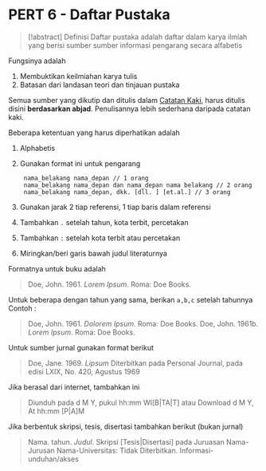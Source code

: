 # PERT 6 - Daftar Pustaka

 > 
 > \[!abstract\] Definisi
 > Daftar pustaka adalah daftar dalam karya ilmiah yang berisi sumber sumber informasi pengarang secara alfabetis

Fungsinya adalah

1. Membuktikan keilmiahan karya tulis
1. Batasan dari landasan teori dan tinjauan pustaka

Semua sumber yang dikutip dan ditulis dalam [ Catatan Kaki](PERT%205.md#catatan-kaki), harus ditulis disini **berdasarkan abjad**. Penulisannya lebih sederhana daripada catatan kaki.

Beberapa ketentuan yang harus diperhatikan adalah

1. Alphabetis

1. Gunakan format ini untuk pengarang
   
   ````
    nama_belakang nama_depan // 1 orang
    nama_belakang nama_depan dan nama_depan nama belakang // 2 orang
    nama_belakang nama_depan, dkk. [dll. ] [et.al.] // 3 orang
   ````

1. Gunakan jarak 2 tiap referensi, 1 tiap baris dalam referensi

1. Tambahkan `.` setelah tahun, kota terbit, percetakan

1. Tambahkan  `:` setelah kota terbit atau percetakan

1. Miringkan/beri garis bawah judul literaturnya

Formatnya untuk buku adalah

 > 
 > Doe, John. 1961. *Lorem Ipsum*. Roma: Doe Books.

Untuk beberapa dengan tahun yang sama, berikan `a,b,c` setelah tahunnya Contoh :

 > 
 > Doe, John. 1961. *Dolorem Ipsum*. Roma: Doe Books.
 > Doe, John. 1961b. *Lorem Ipsum*. Roma: Doe Books.

Untuk sumber jurnal gunakan format berikut 

 > 
 > Doe, Jane. 1969. *Lipsum* Diterbitkan pada Personal Journal, pada edisi LXIX, No. 420, Agustus 1969

Jika berasal dari internet, tambahkan ini 

 > 
 > Diunduh pada d M Y, pukul hh:mm WI\[B|TA|T\]
 > atau
 > Download d M Y, At hh:mm \[P|A\]M

Jika berbentuk skripsi, tesis, disertasi tambahkan berikut (bukan jurnal)

 > 
 > Nama. tahun. *Judul*. Skripsi \[Tesis|Disertasi\] pada Juruasan Nama-Jurusan Nama-Universitas: Tidak Diterbitkan. Informasi-unduhan/akses
